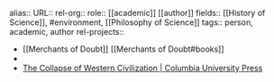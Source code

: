 alias::
URL::
rel-org::
role:: [[academic]] [[author]]
fields:: [[History of Science]], #environment, [[Philosophy of Science]]
tags:: person, academic, author
rel-projects::

- [[Merchants of Doubt]] [[Merchants of Doubt#books]]
-
- [The Collapse of Western Civilization | Columbia University Press](http://cup.columbia.edu/book/the-collapse-of-western-civilization/9780231169547)
